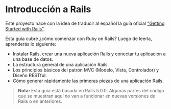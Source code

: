 Introducción a Rails
====================

Este proyecto nace con la idea de traducir al español la guía oficial
["Getting Started with Rails"](http://guides.rubyonrails.org/getting_started.html).

Esta guía cubre ¿cómo comenzar con Ruby on Rails? Luego de leerla, aprenderás
lo siguiente:

* Instalar Rails, crear una nueva aplicación Rails y conectar tu aplicación a
  una base de datos.
* La estructura general de una aplicación Rails.
* Los principios básicos del patrón MVC (Modelo, Vista, Controlador) y
  Diseño RESTful.
* Cómo generar rápidamente las primeras piezas de una aplicación Rails.

> **Nota:** Esta guía está basada en Rails 5.0.0. Algunas partes del código que
se muestran aquí no van a funcionar en nuevas versiones de Rails o en anteriores.
